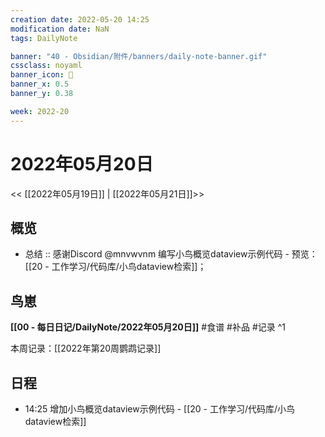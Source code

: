 ```yaml
---
creation date: 2022-05-20 14:25
modification date: NaN
tags: DailyNote

banner: "40 - Obsidian/附件/banners/daily-note-banner.gif"
cssclass: noyaml
banner_icon: 💌
banner_x: 0.5
banner_y: 0.38

week: 2022-20
---
```


# 2022年05月20日

<< [[2022年05月19日]] | [[2022年05月21日]]>>


## 概览
- 总结 :: 感谢Discord @mnvwvnm 编写小鸟概览dataview示例代码 - 预览：[[20 - 工作学习/代码库/小鸟dataview检索]]；
## 鸟崽
**[[00 - 每日日记/DailyNote/2022年05月20日]]**
#食谱 
#补品 
#记录 
^1

本周记录：[[2022年第20周鹦鹉记录]]

## 日程

- 14:25 增加小鸟概览dataview示例代码 - [[20 - 工作学习/代码库/小鸟dataview检索]]